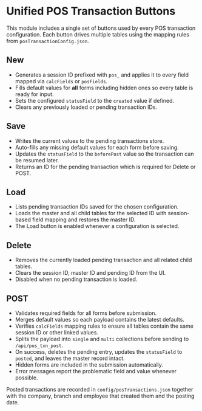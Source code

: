 # Unified POS Transaction Buttons

This module includes a single set of buttons used by every POS transaction configuration. Each button drives multiple tables using the mapping rules from `posTransactionConfig.json`.

## New
- Generates a session ID prefixed with `pos_` and applies it to every field mapped via `calcFields` or `posFields`.
- Fills default values for **all** forms including hidden ones so every table is ready for input.
- Sets the configured `statusField` to the `created` value if defined.
- Clears any previously loaded or pending transaction IDs.

## Save
- Writes the current values to the pending transactions store.
- Auto-fills any missing default values for each form before saving.
- Updates the `statusField` to the `beforePost` value so the transaction can be resumed later.
- Returns an ID for the pending transaction which is required for Delete or POST.

## Load
- Lists pending transaction IDs saved for the chosen configuration.
- Loads the master and all child tables for the selected ID with session-based field mapping and restores the master ID.
- The Load button is enabled whenever a configuration is selected.

## Delete
- Removes the currently loaded pending transaction and all related child tables.
- Clears the session ID, master ID and pending ID from the UI.
- Disabled when no pending transaction is loaded.

## POST
- Validates required fields for all forms before submission.
- Merges default values so each payload contains the latest defaults.
- Verifies `calcFields` mapping rules to ensure all tables contain the same session ID or other linked values.
- Splits the payload into `single` and `multi` collections before sending to `/api/pos_txn_post`.
- On success, deletes the pending entry, updates the `statusField` to `posted`, and leaves the master record intact.
- Hidden forms are included in the submission automatically.
- Error messages report the problematic field and value whenever possible.

Posted transactions are recorded in `config/posTransactions.json` together with
the company, branch and employee that created them and the posting date.

